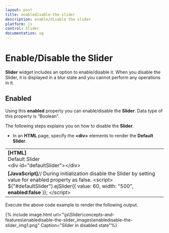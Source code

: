 ```yaml
---
layout: post
title: enabledisable-the-slider
description: enable/disable the slider
platform: js
control: Slider
documentation: ug
---
```


# Enable/Disable the Slider

**Slider** widget includes an option to enable/disable it. When you disable the Slider, it is displayed in a blur state and you cannot perform any operations in it.

## Enabled	

Using this **enabled** property you can enable/disable the **Slider**. Data type of this property is “Boolean”.

The following steps explains you on how to disable the **Slider**.

* In an **HTML** page, specify the **&lt;div&gt;** elements to render the **Default Slider**.



<table>
<tr>
<td>
<b>[HTML]</b>        <div class="txt">Default Slider</div>        &lt;div id="defaultSlider"&gt;&lt;/div&gt;</td></tr>
<tr>
<td>
<b>[JavaScript]</b>// During initialization disable the Slider by setting value for enabled property as false.    &lt;script&gt;        $("#defaultSlider").ejSlider({            value: 60,            width: "500",<b>            enabled:false</b>        });    &lt;/script&gt;</td></tr>
</table>


Execute the above code example to render the following output.


{% include image.html url="\js\Slider\concepts-and-features\enabledisable-the-slider_images\enabledisable-the-slider_img1.png" Caption="Slider in disabled state"%}

